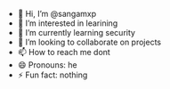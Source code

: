 - 👋 Hi, I’m @sangamxp
- 👀 I’m interested in learining
- 🌱 I’m currently learning security
- 💞️ I’m looking to collaborate on projects
- 📫 How to reach me dont
- 😄 Pronouns: he
- ⚡ Fun fact: nothing

<!---
sangamxp/sangamxp is a ✨ special ✨ repository because its `README.md` (this file) appears on your GitHub profile.
You can click the Preview link to take a look at your changes.
--->
